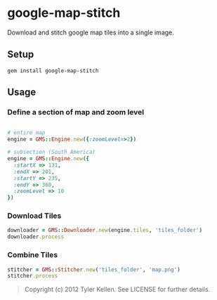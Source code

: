 # google-map-stitch

Download and stitch google map tiles into a single image.

## Setup

```console
gem install google-map-stitch
```

## Usage

### Define a section of map and zoom level
```ruby

# entire map
engine = GMS::Engine.new({:zoomLevel=>2})

# subsection (South America)
engine = GMS::Engine.new({
  :startX => 131,
  :endX => 201,
  :startY => 235,
  :endY => 360,
  :zoomLevel => 10
})
```

### Download Tiles
```ruby
downloader = GMS::Downloader.new(engine.tiles, 'tiles_folder')
downloader.process
```

### Combine Tiles
```ruby
stitcher = GMS::Stitcher.new('tiles_folder', 'map.png')
stitcher.process
```

> Copyright (c) 2012 Tyler Kellen. See LICENSE for further details.
